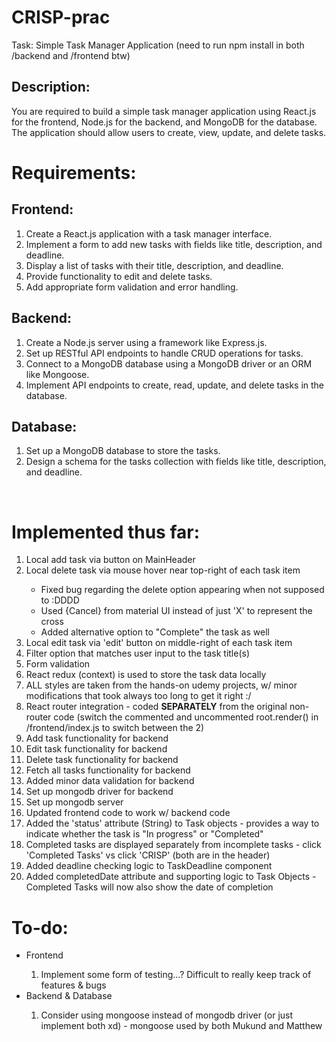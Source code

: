 # CRISP-prac
Task: Simple Task Manager Application (need to run npm install in both /backend and /frontend btw)

## Description:
You are required to build a simple task manager application using React.js for the frontend, Node.js for the backend, and MongoDB for the database. The application should allow users to create, view, update, and delete tasks.

# Requirements:
## Frontend:
<ol>
  <li>Create a React.js application with a task manager interface.</li>
  <li>Implement a form to add new tasks with fields like title, description, and deadline.</li>
  <li>Display a list of tasks with their title, description, and deadline.</li>
  <li>Provide functionality to edit and delete tasks.</li>
  <li>Add appropriate form validation and error handling.</li>
</ol>

## Backend:
<ol>
  <li>Create a Node.js server using a framework like Express.js.</li>
  <li>Set up RESTful API endpoints to handle CRUD operations for tasks.</li>
  <li>Connect to a MongoDB database using a MongoDB driver or an ORM like Mongoose.</li>
  <li>Implement API endpoints to create, read, update, and delete tasks in the database.</li>
</ol>

## Database:
<ol>
  <li>Set up a MongoDB database to store the tasks.</li>
  <li>Design a schema for the tasks collection with fields like title, description, and deadline.</li>
</ol>
<br>

# Implemented thus far:
<ol>
  <li>Local add task via button on MainHeader</li>
  <li>Local delete task via mouse hover near top-right of each task item</li>
  <ul>
    <li>Fixed bug regarding the delete option appearing when not supposed to :DDDD</li>
    <li>Used {Cancel} from material UI instead of just 'X' to represent the cross</li>
    <li>Added alternative option to "Complete" the task as well</li>
  </ul>
  <li>Local edit task via 'edit' button on middle-right of each task item</li>
  <li>Filter option that matches user input to the task title(s)</li>
  <li>Form validation</li>
  <li>React redux (context) is used to store the task data locally</li>
  <li>ALL styles are taken from the hands-on udemy projects, w/ minor modifications that took always too long to get it right :/</li>
  <li>React router integration - coded <strong>SEPARATELY</strong> from the original non-router code (switch the commented and uncommented root.render() in /frontend/index.js to switch between the 2)</li>
  

  <li>Add task functionality for backend</li>
  <li>Edit task functionality for backend</li>
  <li>Delete task functionality for backend</li>
  <li>Fetch all tasks functionality for backend</li>
  <li>Added minor data validation for backend</li>

  <li>Set up mongodb driver for backend</li>
  <li>Set up mongodb server</li>

  <li>Updated frontend code to work w/ backend code</li>

  <li>Added the 'status' attribute (String) to Task objects - provides a way to indicate whether the task is "In progress" or "Completed"</li>
  <li>Completed tasks are displayed separately from incomplete tasks - click 'Completed Tasks' vs click 'CRISP' (both are in the header)</li>
  <li>Added deadline checking logic to TaskDeadline component</li>
  <li>Added completedDate attribute and supporting logic to Task Objects - Completed Tasks will now also show the date of completion</li>
</ol>

# To-do:
<ul>
  <li>Frontend</li>
  <ol>
    <li>Implement some form of testing...? Difficult to really keep track of features & bugs</li>
  </ol>
  <li>Backend & Database</li>
  <ol>
    <li>Consider using mongoose instead of mongodb driver (or just implement both xd) - mongoose used by both Mukund and Matthew</li>
  </ol>
</ul>
